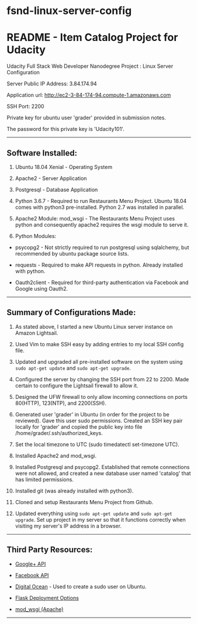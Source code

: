 # fsnd-linux-server-config

# README - Item Catalog Project for Udacity
Udacity Full Stack Web Developer Nanodegree Project : Linux Server Configuration

Server Public IP Address: 3.84.174.94

Application url: http://ec2-3-84-174-94.compute-1.amazonaws.com

SSH Port: 2200

Private key for ubuntu user 'grader' provided in submission notes.

The password for this private key is 'Udacity101'.

---

## Software Installed: 

1. Ubuntu 18.04 Xenial - Operating System

2. Apache2 - Server Application

3. Postgresql - Database Application

4. Python 3.6.7 - Required to run Restaurants Menu Project. Ubuntu 18.04 comes with python3 pre-installed. Python 2.7 was installed in parallel.

5. Apache2 Module: mod_wsgi - The Restaurants Menu Project uses python and consequently apache2 requires the wsgi module to serve it.

6. Python Modules:

* psycopg2 - Not strictly required to run postgresql using sqlalchemy, but recommended by ubuntu package source lists.

* requests - Required to make API requests in python. Already installed with python.

* Oauth2client - Required for third-party authentication via Facebook and Google using Oauth2.

---

## Summary of Configurations Made:
1. As stated above, I started a new Ubuntu Linux server instance on Amazon Lightsail. 

2. Used Vim to make SSH easy by adding entries to my local SSH config file. 

3. Updated and upgraded all pre-installed software on the system using `sudo apt-get update` and `sudo apt-get upgrade`.

4. Configured the server by changing the SSH port from 22 to 2200. Made certain to configure the Lightsail firewall to allow it. 

5.  Designed the UFW firewall to only allow incoming connections on ports 80(HTTP), 123(NTP), and 2200(SSH). 

6.  Generated user 'grader' in Ubuntu (in order for the project to be reviewed). Gave this user sudo permissions. Created an SSH key pair locally for 'grader' and copied the public key into file /home/grader/.ssh/authorized_keys.

7. Set the local timezone to UTC (sudo timedatectl set-timezone UTC). 

8. Installed Apache2 and mod_wsgi.

9. Installed Postgresql and psycopg2. Established that remote connections were not allowed, and created a new database user named 'catalog' that has limited permissions. 

10. Installed git (was already installed with python3). 

11. Cloned and setup Restaurants Menu Project from Github. 

12. Updated everything using `sudo apt-get update` and `sudo apt-get upgrade`. Set up project in my server so that it functions correctly when visiting my server's IP address in a browser. 

---

## Third Party Resources:

- [Google+ API](https://developers.google.com/)

- [Facebook API](https://developers.facebook.com/)

- [Digital Ocean](https://www.digitalocean.com/community/tutorials/how-to-create-a-sudo-user-on-ubuntu-quickstart) - Used to create a sudo user on Ubuntu.

- [Flask Deployment Options](http://flask.pocoo.org/docs/0.12/deploying/#deployment)

- [mod_wsgi (Apache)](http://flask.pocoo.org/docs/0.12/deploying/mod_wsgi/)
---




